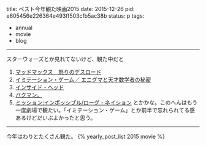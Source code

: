 title: ベスト今年観た映画2015
date: 2015-12-26
pid: e605456e226364e493ff503cfb5ac38b
status: p
tags:
- annual
- movie
- blog
---

スターウォーズとか見れてないけど、観た中だと
1. [マッドマックス　怒りのデスロード][1]
2. [イミテーション・ゲーム／ エニグマと天才数学者の秘密][2]
3. [インサイド・ヘッド][3]
4. [バクマン。][4]
5. [ミッション:インポッシブル/ローグ・ネイション][5]
	とかかな。このへんはもう一度劇場で観たい。「イミテーション・ゲーム」とか前半で忘れられてる感あるけどだいぶよかったと思う。

---- 

今年はわりとたくさん観た。
{% yearly_post_list 2015 movie %}

[1]:	/2015/07/07/201507/madmax-fury-road/
[2]:	/2015/04/01/201504/imitation-game/
[3]:	/2015/07/30/201507/inside-out/
[4]:	/2015/10/14/201510/bakuman-movie/
[5]:	/2015/09/01/201509/mission-impossible-logue-nation/